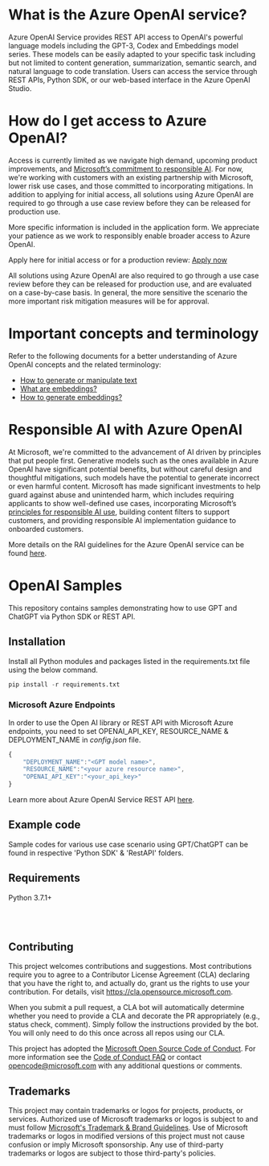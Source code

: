 
# What is the Azure OpenAI service?

Azure OpenAI Service provides REST API access to OpenAI's powerful language models including the GPT-3, Codex and Embeddings model series. These models can be easily adapted to your specific task including but not limited to content generation, summarization, semantic search, and natural language to code translation. Users can access the service through REST APIs, Python SDK, or our web-based interface in the Azure OpenAI Studio.

# How do I get access to Azure OpenAI?

Access is currently limited as we navigate high demand, upcoming product improvements, and  [Microsoft’s commitment to responsible AI](https://www.microsoft.com/ai/responsible-ai?activetab=pivot1:primaryr6). For now, we're working with customers with an existing partnership with Microsoft, lower risk use cases, and those committed to incorporating mitigations. In addition to applying for initial access, all solutions using Azure OpenAI are required to go through a use case review before they can be released for production use.

More specific information is included in the application form. We appreciate your patience as we work to responsibly enable broader access to Azure OpenAI.

Apply here for initial access or for a production review: [Apply now](https://aka.ms/oaiapply)

All solutions using Azure OpenAI are also required to go through a use case review before they can be released for production use, and are evaluated on a case-by-case basis. In general, the more sensitive the scenario the more important risk mitigation measures will be for approval.

# Important concepts and terminology
Refer to the following documents for a better understanding of Azure OpenAI concepts and the related terminology:

 - [How to generate or manipulate text](https://learn.microsoft.com/en-us/azure/cognitive-services/openai/how-to/completions) 
 - [What are embeddings?](https://learn.microsoft.com/en-us/azure/cognitive-services/openai/concepts/understand-embeddings)
 - [How to generate embeddings?](https://learn.microsoft.com/en-us/azure/cognitive-services/openai/how-to/embeddings?tabs=console)

# Responsible AI with Azure OpenAI
At Microsoft, we're committed to the advancement of AI driven by principles that put people first. Generative models such as the ones available in Azure OpenAI have significant potential benefits, but without careful design and thoughtful mitigations, such models have the potential to generate incorrect or even harmful content. Microsoft has made significant investments to help guard against abuse and unintended harm, which includes requiring applicants to show well-defined use cases, incorporating Microsoft’s [principles for responsible AI use](https://www.microsoft.com/ai/responsible-ai?activetab=pivot1:primaryr6), building content filters to support customers, and providing responsible AI implementation guidance to onboarded customers.

More details on the RAI guidelines for the Azure OpenAI service can be found [here](https://learn.microsoft.com/en-us/legal/cognitive-services/openai/transparency-note?context=/azure/cognitive-services/openai/context/context).

# OpenAI Samples

This repository contains samples demonstrating how to use GPT and ChatGPT via Python SDK or REST API.

## Installation
Install all Python modules and packages listed in the requirements.txt file using the below command.

```python
pip install -r requirements.txt
```

### Microsoft Azure Endpoints
In order to use the Open AI library or REST API with Microsoft Azure endpoints, you need to set OPENAI_API_KEY, RESOURCE_NAME & DEPLOYMENT_NAME in _config.json_ file.

```js
{
    "DEPLOYMENT_NAME":"<GPT model name>",
    "RESOURCE_NAME":"<your azure resource name>",
    "OPENAI_API_KEY":"<your_api_key>"
}
``` 

Learn more about Azure OpenAI Service REST API [here](https://learn.microsoft.com/en-us/azure/cognitive-services/openai/reference).

## Example code
Sample codes for various use case scenario using GPT/ChatGPT can be found in respective 'Python SDK' & 'RestAPI' folders. 


## Requirements
Python 3.7.1+


<br>
<br>


## Contributing

This project welcomes contributions and suggestions.  Most contributions require you to agree to a
Contributor License Agreement (CLA) declaring that you have the right to, and actually do, grant us
the rights to use your contribution. For details, visit https://cla.opensource.microsoft.com.

When you submit a pull request, a CLA bot will automatically determine whether you need to provide
a CLA and decorate the PR appropriately (e.g., status check, comment). Simply follow the instructions
provided by the bot. You will only need to do this once across all repos using our CLA.

This project has adopted the [Microsoft Open Source Code of Conduct](https://opensource.microsoft.com/codeofconduct/).
For more information see the [Code of Conduct FAQ](https://opensource.microsoft.com/codeofconduct/faq/) or
contact [opencode@microsoft.com](mailto:opencode@microsoft.com) with any additional questions or comments.

## Trademarks

This project may contain trademarks or logos for projects, products, or services. Authorized use of Microsoft 
trademarks or logos is subject to and must follow 
[Microsoft's Trademark & Brand Guidelines](https://www.microsoft.com/en-us/legal/intellectualproperty/trademarks/usage/general).
Use of Microsoft trademarks or logos in modified versions of this project must not cause confusion or imply Microsoft sponsorship.
Any use of third-party trademarks or logos are subject to those third-party's policies.


